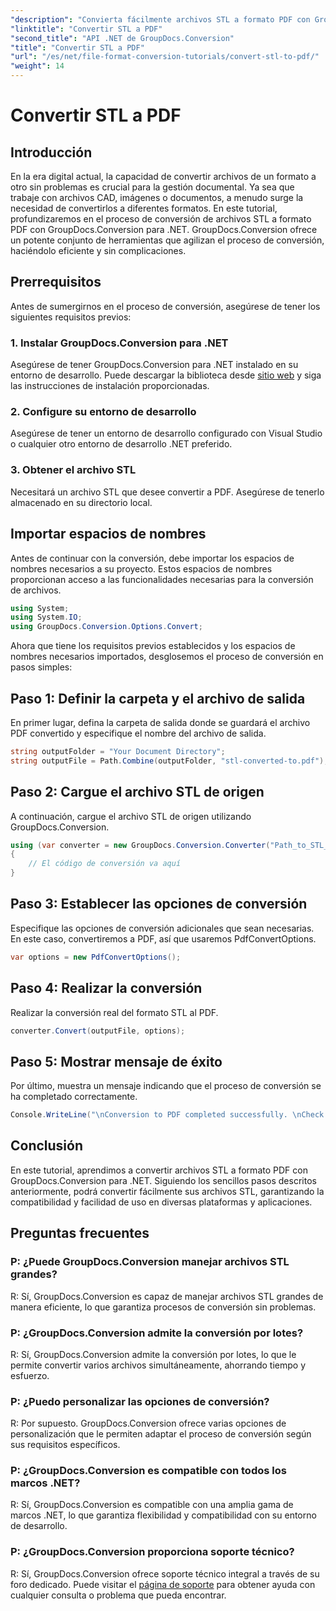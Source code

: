 ```yaml
---
"description": "Convierta fácilmente archivos STL a formato PDF con GroupDocs.Conversion para .NET. Optimice su gestión documental."
"linktitle": "Convertir STL a PDF"
"second_title": "API .NET de GroupDocs.Conversion"
"title": "Convertir STL a PDF"
"url": "/es/net/file-format-conversion-tutorials/convert-stl-to-pdf/"
"weight": 14
---
```


# Convertir STL a PDF

## Introducción
En la era digital actual, la capacidad de convertir archivos de un formato a otro sin problemas es crucial para la gestión documental. Ya sea que trabaje con archivos CAD, imágenes o documentos, a menudo surge la necesidad de convertirlos a diferentes formatos. En este tutorial, profundizaremos en el proceso de conversión de archivos STL a formato PDF con GroupDocs.Conversion para .NET. GroupDocs.Conversion ofrece un potente conjunto de herramientas que agilizan el proceso de conversión, haciéndolo eficiente y sin complicaciones.
## Prerrequisitos
Antes de sumergirnos en el proceso de conversión, asegúrese de tener los siguientes requisitos previos:
### 1. Instalar GroupDocs.Conversion para .NET
Asegúrese de tener GroupDocs.Conversion para .NET instalado en su entorno de desarrollo. Puede descargar la biblioteca desde [sitio web](https://releases.groupdocs.com/conversion/net/) y siga las instrucciones de instalación proporcionadas.
### 2. Configure su entorno de desarrollo
Asegúrese de tener un entorno de desarrollo configurado con Visual Studio o cualquier otro entorno de desarrollo .NET preferido.
### 3. Obtener el archivo STL
Necesitará un archivo STL que desee convertir a PDF. Asegúrese de tenerlo almacenado en su directorio local.

## Importar espacios de nombres
Antes de continuar con la conversión, debe importar los espacios de nombres necesarios a su proyecto. Estos espacios de nombres proporcionan acceso a las funcionalidades necesarias para la conversión de archivos.

```csharp
using System;
using System.IO;
using GroupDocs.Conversion.Options.Convert;
```

Ahora que tiene los requisitos previos establecidos y los espacios de nombres necesarios importados, desglosemos el proceso de conversión en pasos simples:
## Paso 1: Definir la carpeta y el archivo de salida
En primer lugar, defina la carpeta de salida donde se guardará el archivo PDF convertido y especifique el nombre del archivo de salida.
```csharp
string outputFolder = "Your Document Directory";
string outputFile = Path.Combine(outputFolder, "stl-converted-to.pdf");
```
## Paso 2: Cargue el archivo STL de origen
A continuación, cargue el archivo STL de origen utilizando GroupDocs.Conversion.
```csharp
using (var converter = new GroupDocs.Conversion.Converter("Path_to_STL_File"))
{
    // El código de conversión va aquí
}
```
## Paso 3: Establecer las opciones de conversión
Especifique las opciones de conversión adicionales que sean necesarias. En este caso, convertiremos a PDF, así que usaremos PdfConvertOptions.
```csharp
var options = new PdfConvertOptions();
```
## Paso 4: Realizar la conversión
Realizar la conversión real del formato STL al PDF.
```csharp
converter.Convert(outputFile, options);
```
## Paso 5: Mostrar mensaje de éxito
Por último, muestra un mensaje indicando que el proceso de conversión se ha completado correctamente.
```csharp
Console.WriteLine("\nConversion to PDF completed successfully. \nCheck output in {0}", outputFolder);
```

## Conclusión
En este tutorial, aprendimos a convertir archivos STL a formato PDF con GroupDocs.Conversion para .NET. Siguiendo los sencillos pasos descritos anteriormente, podrá convertir fácilmente sus archivos STL, garantizando la compatibilidad y facilidad de uso en diversas plataformas y aplicaciones.
## Preguntas frecuentes
### P: ¿Puede GroupDocs.Conversion manejar archivos STL grandes?
R: Sí, GroupDocs.Conversion es capaz de manejar archivos STL grandes de manera eficiente, lo que garantiza procesos de conversión sin problemas.
### P: ¿GroupDocs.Conversion admite la conversión por lotes?
R: Sí, GroupDocs.Conversion admite la conversión por lotes, lo que le permite convertir varios archivos simultáneamente, ahorrando tiempo y esfuerzo.
### P: ¿Puedo personalizar las opciones de conversión?
R: Por supuesto. GroupDocs.Conversion ofrece varias opciones de personalización que le permiten adaptar el proceso de conversión según sus requisitos específicos.
### P: ¿GroupDocs.Conversion es compatible con todos los marcos .NET?
R: Sí, GroupDocs.Conversion es compatible con una amplia gama de marcos .NET, lo que garantiza flexibilidad y compatibilidad con su entorno de desarrollo.
### P: ¿GroupDocs.Conversion proporciona soporte técnico?
R: Sí, GroupDocs.Conversion ofrece soporte técnico integral a través de su foro dedicado. Puede visitar el [página de soporte](https://forum.groupdocs.com/c/conversion/11) para obtener ayuda con cualquier consulta o problema que pueda encontrar.
